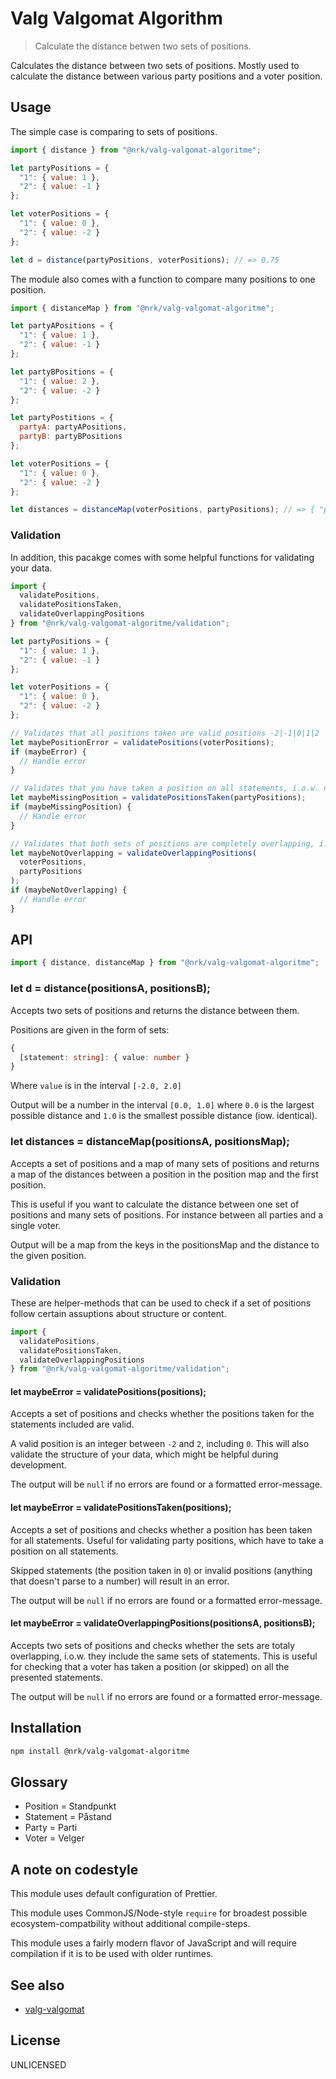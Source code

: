 # Valg Valgomat Algorithm

> Calculate the distance betwen two sets of positions.

Calculates the distance between two sets of positions. Mostly used to calculate the distance between various party positions and a voter position.

## Usage

The simple case is comparing to sets of positions.

```js
import { distance } from "@nrk/valg-valgomat-algoritme";

let partyPositions = {
  "1": { value: 1 },
  "2": { value: -1 }
};

let voterPositions = {
  "1": { value: 0 },
  "2": { value: -2 }
};

let d = distance(partyPositions, voterPositions); // => 0.75
```

The module also comes with a function to compare many positions to one position.

```js
import { distanceMap } from "@nrk/valg-valgomat-algoritme";

let partyAPositions = {
  "1": { value: 1 },
  "2": { value: -1 }
};

let partyBPositions = {
  "1": { value: 2 },
  "2": { value: -2 }
};

let partyPostitions = {
  partyA: partyAPositions,
  partyB: partyBPositions
};

let voterPositions = {
  "1": { value: 0 },
  "2": { value: -2 }
};

let distances = distanceMap(voterPositions, partyPositions); // => { "partyA": 0.75, "partyB": 1.0 }
```

### Validation

In addition, this pacakge comes with some helpful functions for validating your data.

```js
import {
  validatePositions,
  validatePositionsTaken,
  validateOverlappingPositions
} from "@nrk/valg-valgomat-algoritme/validation";

let partyPositions = {
  "1": { value: 1 },
  "2": { value: -1 }
};

let voterPositions = {
  "1": { value: 0 },
  "2": { value: -2 }
};

// Validates that all positions taken are valid positions -2|-1|0|1|2
let maybePositionError = validatePositions(voterPositions);
if (maybeError) {
  // Handle error
}

// Validates that you have taken a position on all statements, i.o.w. no 0s or invalid values
let maybeMissingPosition = validatePositionsTaken(partyPositions);
if (maybeMissingPosition) {
  // Handle error
}

// Validates that both sets of positions are completely overlapping, i.o.w. both sets contains the same set of statements.
let maybeNotOverlapping = validateOverlappingPositions(
  voterPositions,
  partyPositions
);
if (maybeNotOverlapping) {
  // Handle error
}
```

## API

```js
import { distance, distanceMap } from "@nrk/valg-valgomat-algoritme";
```

### let d = distance(positionsA, positionsB);

Accepts two sets of positions and returns the distance between them.

Positions are given in the form of sets:

```ts
{
  [statement: string]: { value: number }
}
```

Where `value` is in the interval `[-2.0, 2.0]`

Output will be a number in the interval `[0.0, 1.0]` where `0.0` is the largest possible distance and `1.0` is the smallest possible distance (iow. identical).

### let distances = distanceMap(positionsA, positionsMap);

Accepts a set of positions and a map of many sets of positions and returns a map of the distances between a position in the position map and the first position.

This is useful if you want to calculate the distance between one set of positions and many sets of positions. For instance between all parties and a single voter.

Output will be a map from the keys in the positionsMap and the distance to the given position.

### Validation

These are helper-methods that can be used to check if a set of positions follow certain assuptions about structure or content.

```js
import {
  validatePositions,
  validatePositionsTaken,
  validateOverlappingPositions
} from "@nrk/valg-valgomat-algoritme/validation";
```

#### let maybeError = validatePositions(positions);

Accepts a set of positions and checks whether the positions taken for the statements included are valid.

A valid position is an integer between `-2` and `2`, including `0`. This will also validate the structure of your data, which might be helpful during development.

The output will be `null` if no errors are found or a formatted error-message.

#### let maybeError = validatePositionsTaken(positions);

Accepts a set of positions and checks whether a position has been taken for all statements. Useful for validating party positions, which have to take a position on all statements.

Skipped statements (the position taken in `0`) or invalid positions (anything that doesn't parse to a number) will result in an error.

The output will be `null` if no errors are found or a formatted error-message.

#### let maybeError = validateOverlappingPositions(positionsA, positionsB);

Accepts two sets of positions and checks whether the sets are totaly overlapping, i.o.w. they include the same sets of statements. This is useful for checking that a voter has taken a position (or skipped) on all the presented statements.

The output will be `null` if no errors are found or a formatted error-message.

## Installation

```sh
npm install @nrk/valg-valgomat-algoritme
```

## Glossary

- Position = Standpunkt
- Statement = Påstand
- Party = Parti
- Voter = Velger

## A note on codestyle

This module uses default configuration of Prettier.

This module uses CommonJS/Node-style `require` for broadest possible ecosystem-compatbility without additional compile-steps.

This module uses a fairly modern flavor of JavaScript and will require compilation if it is to be used with older runtimes.

## See also

- [valg-valgomat](https://github.com/nrkno/valg-valgomat)

## License

UNLICENSED
